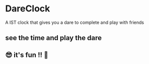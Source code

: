 # DareClock
A IST clock that gives you a dare to complete and play with friends
## see the time and play the dare 
## 😎 it's fun !! 🤟
